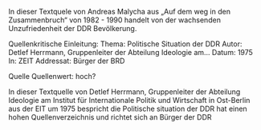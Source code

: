 In dieser Textquele von Andreas Malycha aus „Auf dem weg in den Zusammenbruch“ von 1982 - 1990 handelt von der wachsenden Unzufriedenheit der DDR Bevölkerung. 

Quellenkritische Einleitung:
Thema: Politische Situation der DDR
Autor: Detlef Herrmann, Gruppenleiter der Abteilung Ideologie am…
Datum: 1975
In: ZEIT
Addressat: Bürger der BRD

Quelle
Quellenwert: hoch?

In dieser Textquelle von Detlef Herrmann, Gruppenleiter der Abteilung Ideologie am Institut für Internationale Politik und Wirtschaft in Ost-Berlin aus der EIT um 1975 bespricht die Politische situation der DDR hat einen hohen Quellenverzeichnis und richtet sich an Bürger der DDR 